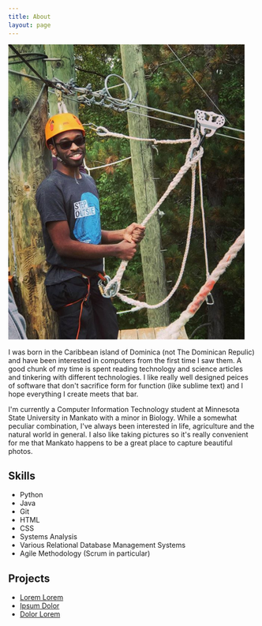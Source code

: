 ```yaml
---
title: About
layout: page
---
```

![Profile Image](/assets/images/zip-lining.png)

<p>I was born in the Caribbean island of Dominica (not The Dominican Repulic) and have been interested in computers from the first time I saw them. A good chunk of my time is spent reading technology and science articles and tinkering with different technologies. I like really well designed peices of software that don't sacrifice form for function (like sublime text) and I hope everything I create meets that bar.</p>

<p>I'm currently a Computer Information Technology student at Minnesota State University in Mankato with a minor in Biology. While a somewhat peculiar combination, I've always been interested in life, agriculture and the natural world in general. I also like taking pictures so it's really convenient for me that Mankato happens to be a great place to capture beautiful photos.</p>

<h2>Skills</h2>

<ul class="skill-list">
	<li>Python</li>
	<li>Java</li>
	<li>Git</li>
	<li>HTML</li>
	<li>CSS</li>
	<li>Systems Analysis</li>
	<li>Various Relational Database Management Systems</li>
	<li>Agile Methodology (Scrum in particular)</li>
</ul>

<h2>Projects</h2>

<ul>
	<li><a href="https://github.com/">Lorem Lorem</a></li>
	<li><a href="https://github.com/">Ipsum Dolor</a></li>
	<li><a href="https://github.com/">Dolor Lorem</a></li>
</ul>

